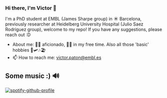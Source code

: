### Hi there, I'm Victor 👋
I'm a PhD student at EMBL (James Sharpe group) in ☀️ Barcelona, previously researcher at Heidelberg University Hospital (Julio Saez Rodriguez group), welcome to my repo! If you have any suggestions, please reach out :D

- About me: 🧗‍♂️ aficionado, 👨‍🍳 in my free time. Also all those 'basic' hobbies 📖🛩️🎶🏖️
- 📫 How to reach me: victor.paton@embl.es

## Some music :) 🔊
[![spotify-github-profile](https://spotify-github-profile.kittinanx.com/api/view?uid=21667wx7pmycall7xovnqedxy&cover_image=true&theme=natemoo-re&show_offline=false&background_color=121212&interchange=false&bar_color=53b14f&bar_color_cover=false)](https://github.com/kittinan/spotify-github-profile)


<!--
**vicpaton/vicpaton** is a ✨ _special_ ✨ repository because its `README.md` (this file) appears on your GitHub profile.

Here are some ideas to get you started:

- 🔭 I’m currently working on ...
- 🌱 I’m currently learning ...
- 👯 I’m looking to collaborate on ...
- 🤔 I’m looking for help with ...
- 💬 Ask me about ...
- 📫 How to reach me: ...
- 😄 Pronouns: ...
- ⚡ Fun fact: ...
-->
